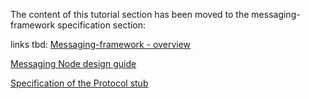 The content of this tutorial section has been moved to the messaging-framework specification section:

links tbd:
[Messaging-framework - overview](https://github.com/reTHINK-project/specs/blob/master/messaging-framework/readme.md)

[Messaging Node design guide](https://github.com/reTHINK-project/specs/blob/master/messaging-framework/msg-node-design.md)

[Specification of the Protocol stub](https://github.com/reTHINK-project/specs/blob/master/messaging-framework/stub-specification.md)
